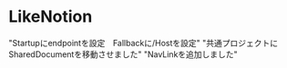 # LikeNotion
"Startupにendpointを設定　Fallbackに/Hostを設定"
"共通プロジェクトにSharedDocumentを移動させました"
"NavLinkを追加しました"
